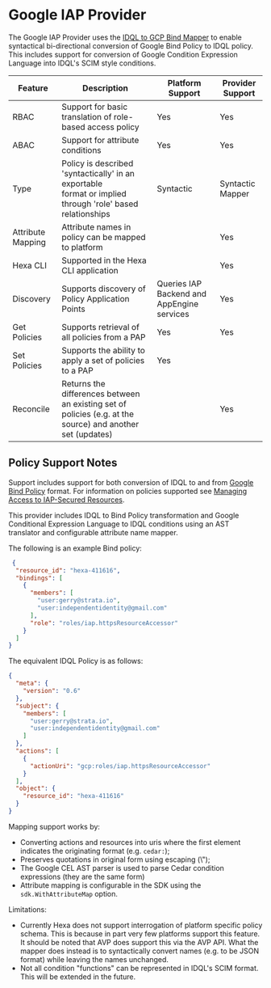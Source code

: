 # Google IAP Provider

The Google IAP Provider uses the [IDQL to GCP Bind Mapper](../../../models/formats/gcpBind/google_bind_policy.go) to enable syntactical bi-directional conversion of Google Bind Policy to IDQL policy. This includes
support for conversion of Google Condition Expression Language into IDQL's SCIM style conditions.


| Feature           | Description                                                                                                   | Platform Support                           | Provider Support |
|-------------------|---------------------------------------------------------------------------------------------------------------|--------------------------------------------|------------------|
| RBAC              | Support for basic translation of role-based access policy                                                     | Yes                                        | Yes              |
| ABAC              | Support for attribute conditions                                                                              | Yes                                        | Yes              |
| Type              | Policy is described 'syntactically' in an exportable<BR/>format or implied through 'role' based relationships | Syntactic                                  | Syntactic Mapper |
| Attribute Mapping | Attribute names in policy can be mapped to platform                                                           |                                            | Yes              |
| Hexa CLI      | Supported in the Hexa CLI application                                                                     |                                            | Yes              |
| Discovery         | Supports discovery of Policy Application Points                                                               | Queries IAP Backend and AppEngine services | Yes              |
| Get Policies      | Supports retrieval of all policies from a PAP                                                                 | Yes                                        | Yes              |
| Set Policies      | Supports the ability to apply a set of policies to a PAP                                                      | Yes                                        |
| Reconcile         | Returns the differences between an existing set of policies (e.g. at the source) and another set (updates)    |                                            | Yes              |

## Policy Support Notes

Support includes support for both conversion of IDQL to and from [Google Bind Policy](https://cloud.google.com/iam/docs/policies) format. For information on policies supported see
[Managing Access to IAP-Secured Resources](https://cloud.google.com/iap/docs/managing-access#roles).

This provider includes IDQL to Bind Policy transformation and Google Conditional Expression Language to IDQL conditions using an AST translator and configurable attribute name mapper.

The following is an example Bind policy:
```json
 {
  "resource_id": "hexa-411616",
  "bindings": [
    {
      "members": [
        "user:gerry@strata.io",
        "user:independentidentity@gmail.com"
      ],
      "role": "roles/iap.httpsResourceAccessor"
    }
  ]
}

```

The equivalent IDQL Policy is as follows:

```json
{
  "meta": {
    "version": "0.6"
  },
  "subject": {
    "members": [
      "user:gerry@strata.io",
      "user:independentidentity@gmail.com"
    ]
  },
  "actions": [
    {
      "actionUri": "gcp:roles/iap.httpsResourceAccessor"
    }
  ],
  "object": {
    "resource_id": "hexa-411616"
  }
}
```

Mapping support works by:
* Converting actions and resources into uris where the first element indicates the originating format (e.g. `cedar:`);
* Preserves quotations in original form using escaping (\\");
* The Google CEL AST parser is used to parse Cedar condition expressions (they are the same form)
* Attribute mapping is configurable in the SDK using the `sdk.WithAttributeMap` option.

Limitations:
* Currently Hexa does not support interrogation of platform specific policy schema. This is because in part very few platforms support
  this feature. It should be noted that AVP does support this via the AVP API.  What the mapper does instead is to syntactically convert
  names (e.g. to be JSON format) while leaving the names unchanged.
* Not all condition "functions" can be represented in IDQL's SCIM format. This will be extended in the future.

